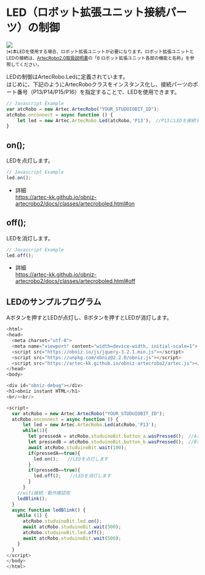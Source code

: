 
# LED（ロボット拡張ユニット接続パーツ）の制御

![](https://i.imgur.com/gs9SS0c.jpg)<br>
<small>(※)本LEDを使用する場合、ロボット拡張ユニットが必要になります。ロボット拡張ユニットとLEDの接続は、[ArtecRobo2.0取扱説明書](https://www.artec-kk.co.jp/artecrobo2/pdf/jp/82541man_K0419_J.pdf)の「6 ロボット拡張ユニット各部の機能と名称」を参照してください。<br></small>


LEDの制御はArtecRobo.Ledに定義されています。<br>
はじめに、下記のようにArtecRoboクラスをインスタンス化し、接続パーツのポート番号（P13/P14/P15/P16）を指定することで、LEDを使用できます。
```Javascript
// Javascript Example
var atcRobo = new Artec.ArtecRobo("YOUR_STUDUIOBIT_ID");
atcRobo.onconnect = async function () {
    let led = new Artec.ArtecRobo.Led(atcRobo,'P13');　//P13にLEDを接続する場合
}
```

## on();
LEDを点灯します。
```Javascript
// Javascript Example
led.on();
```
* 詳細<br>
https://artec-kk.github.io/obniz-artecrobo2/docs/classes/artecroboled.html#on

## off();
LEDを消灯します。
```Javascript
// Javascript Example
led.off();
```
* 詳細<br>
https://artec-kk.github.io/obniz-artecrobo2/docs/classes/artecroboled.html#off

## LEDのサンプルプログラム
Aボタンを押すとLEDが点灯し、Bボタンを押すとLEDが消灯します。
```Javascript
<html>
<head>
  <meta charset="utf-8">
  <meta name="viewport" content="width=device-width, initial-scale=1">
  <script src="https://obniz.io/js/jquery-3.2.1.min.js"></script>
  <script src="https://unpkg.com/obniz@2.2.0/obniz.js"></script>
  <script src="https://artec-kk.github.io/obniz-artecrobo2/artec.js"></script>
</head>
<body>

<div id="obniz-debug"></div>
<h1>obniz instant HTML</h1>
<br/><br/>

<script>
  var atcRobo = new Artec.ArtecRobo("YOUR_STUDUIOBIT_ID");
  atcRobo.onconnect = async function () {
      let led = new Artec.ArtecRobo.Led(atcRobo,'P13');
      while(1){
        let pressedA = atcRobo.studuinoBit.button_a.wasPressed();　//Aボタンが押されたときtrueを返します
        let pressedB = atcRobo.studuinoBit.button_b.wasPressed();　//Bボタンが押されたときtrueを返します
        await atcRobo.studuinoBit.wait(100);
        if(pressedA==true){
          led.on();　　//LEDを点灯します
        }
        if(pressedB==true){
          led.off();　　//LEDを消灯します
        }
      }
    //wifi接続／動作確認用
    ledBlink();
  }
  async function ledBlink() {
    while (1) {
      atcRobo.studuinoBit.led.on();
      await atcRobo.studuinoBit.wait(500);
      atcRobo.studuinoBit.led.off();
      await atcRobo.studuinoBit.wait(500);
    }
  }
</script>
</body>
</html>
```






